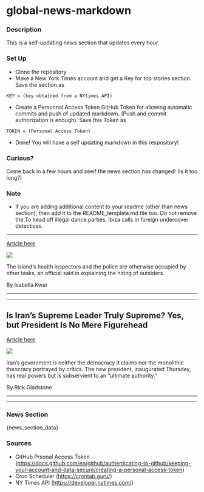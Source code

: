 # global-news-markdown

### Description 
This is a self-updating news section that updates every hour.

### Set Up 
* Clone the repository
* Make a New York Times account and get a Key for top stories section. Save the section as 
 ```
 KEY = (key obtained from a NYtimes API)
 ```
*  Create a Personnal Access Token GitHub Token for allowing automatic commits and push of updated markdown. (Push and commit authorization is enough). Save this Token as 
```
TOKEN = (Personal Access Token)
```
* Done! You will have a self updating markdown in this respository!

### Curious?
Come back in a few hours and seeif the news section has changed! (Is it too long?)

### Note
* If you are adding additional content to your readme (other than news section), then add it to the README_template.md file too. Do not remove the To head off illegal dance parties, Ibiza calls in foreign undercover detectives.
--------------------------------------------------------------------------------

[Article here](https://www.nytimes.com/2021/08/05/world/dance-parties-ibiza.html)

[![](https://static01.nyt.com/images/2021/08/05/lens/05virus-briefing-ibiza/05virus-briefing-ibiza-superJumbo.jpg)](https://www.nytimes.com/2021/08/05/world/dance-parties-ibiza.html)

The island’s health inspectors and the police are otherwise occupied by other tasks, an official said in explaining the hiring of outsiders.

By Isabella Kwai

* * *

* * *

Is Iran’s Supreme Leader Truly Supreme? Yes, but President Is No Mere Figurehead
--------------------------------------------------------------------------------

[Article here](https://www.nytimes.com/2021/08/05/world/middleeast/iran-president-ebrahim-raisi.html)

[![](https://static01.nyt.com/images/2021/08/04/world/00iran-president-explainer1/merlin_192497430_8b3f7c00-4dff-4b74-80b5-de2310fc0cfb-superJumbo.jpg)](https://www.nytimes.com/2021/08/05/world/middleeast/iran-president-ebrahim-raisi.html)

Iran’s government is neither the democracy it claims nor the monolithic theocracy portrayed by critics. The new president, inaugurated Thursday, has real powers but is subservient to an “ultimate authority.”

By Rick Gladstone

* * *

* * *

### News Section 
{news_section_data}


### Sources 
* GitHub Prsonal Access Token (https://docs.github.com/en/github/authenticating-to-github/keeping-your-account-and-data-secure/creating-a-personal-access-token)
* Cron Scheduler (https://crontab.guru/)
* NY Times API (https://developer.nytimes.com/)

